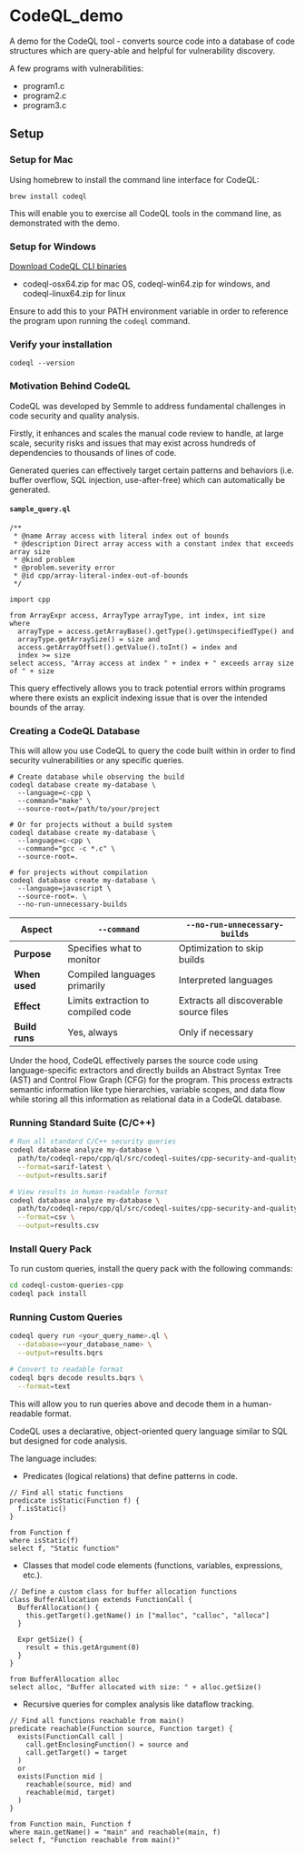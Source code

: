 # CodeQL_demo
A demo for the CodeQL tool - converts source code into a database of code structures which are query-able and helpful for vulnerability discovery.

A few programs with vulnerabilities:
- program1.c
- program2.c
- program3.c

## Setup

### Setup for Mac
Using homebrew to install the command line interface for CodeQL:
```
brew install codeql
```
This will enable you to exercise all CodeQL tools in the command line, as demonstrated with the demo.

### Setup for Windows
[Download CodeQL CLI binaries](https://github.com/github/codeql-cli-binaries/releases)
- codeql-osx64.zip for mac OS, codeql-win64.zip for windows, and codeql-linux64.zip for linux

Ensure to add this to your PATH environment variable in order to reference the program upon running the `codeql` command.

### Verify your installation
```
codeql --version
```

### Motivation Behind CodeQL
CodeQL was developed by Semmle to address fundamental challenges in code security and quality analysis.

Firstly, it enhances and scales the manual code review to handle, at large scale, security risks and issues that may exist across hundreds of dependencies to thousands of lines of code.

Generated queries can effectively target certain patterns and behaviors (i.e. buffer overflow, SQL injection, use-after-free) which can automatically be generated.

#### `sample_query.ql`
```ql
/**
 * @name Array access with literal index out of bounds
 * @description Direct array access with a constant index that exceeds array size
 * @kind problem
 * @problem.severity error
 * @id cpp/array-literal-index-out-of-bounds
 */

import cpp

from ArrayExpr access, ArrayType arrayType, int index, int size
where
  arrayType = access.getArrayBase().getType().getUnspecifiedType() and
  arrayType.getArraySize() = size and
  access.getArrayOffset().getValue().toInt() = index and
  index >= size
select access, "Array access at index " + index + " exceeds array size of " + size
```

This query effectively allows you to track potential errors within programs where there exists an explicit indexing issue that is over the intended bounds of the array.

### Creating a CodeQL Database
This will allow you use CodeQL to query the code built within in order to find security vulnerabilities or any specific queries.
```
# Create database while observing the build
codeql database create my-database \
  --language=c-cpp \
  --command="make" \
  --source-root=/path/to/your/project

# Or for projects without a build system
codeql database create my-database \
  --language=c-cpp \
  --command="gcc -c *.c" \
  --source-root=.

# for projects without compilation
codeql database create my-database \
  --language=javascript \
  --source-root=. \
  --no-run-unnecessary-builds
```

| Aspect | `--command` | `--no-run-unnecessary-builds` |
|--------|-------------|-------------------------------|
| **Purpose** | Specifies what to monitor | Optimization to skip builds |
| **When used** | Compiled languages primarily | Interpreted languages |
| **Effect** | Limits extraction to compiled code | Extracts all discoverable source files |
| **Build runs** | Yes, always | Only if necessary |

Under the hood, CodeQL effectively parses the source code using language-specific extractors
and directly builds an Abstract Syntax Tree (AST) and Control Flow Graph (CFG) for the program. 
This process extracts semantic information like type hierarchies, variable scopes, and data flow while storing all this information as relational data in a CodeQL database.

### Running Standard Suite (C/C++)
```bash
# Run all standard C/C++ security queries
codeql database analyze my-database \
  path/to/codeql-repo/cpp/ql/src/codeql-suites/cpp-security-and-quality.qls \
  --format=sarif-latest \
  --output=results.sarif

# View results in human-readable format
codeql database analyze my-database \
  path/to/codeql-repo/cpp/ql/src/codeql-suites/cpp-security-and-quality.qls \
  --format=csv \
  --output=results.csv
```

### Install Query Pack
To run custom queries, install the query pack with the following commands:
```bash
cd codeql-custom-queries-cpp
codeql pack install
```

### Running Custom Queries
```bash
codeql query run <your_query_name>.ql \
  --database=<your_database_name> \
  --output=results.bqrs

# Convert to readable format
codeql bqrs decode results.bqrs \
  --format=text
```

This will allow you to run queries above and decode them in a human-readable format.

CodeQL uses a declarative, object-oriented query language similar to SQL but designed for code analysis. 

The language includes:
- Predicates (logical relations) that define patterns in code.
```ql
// Find all static functions
predicate isStatic(Function f) {
  f.isStatic()
}

from Function f
where isStatic(f)
select f, "Static function"
```
- Classes that model code elements (functions, variables, expressions, etc.).
```
// Define a custom class for buffer allocation functions
class BufferAllocation extends FunctionCall {
  BufferAllocation() {
    this.getTarget().getName() in ["malloc", "calloc", "alloca"]
  }
  
  Expr getSize() {
    result = this.getArgument(0)
  }
}

from BufferAllocation alloc
select alloc, "Buffer allocated with size: " + alloc.getSize()
```

- Recursive queries for complex analysis like dataflow tracking.
```
// Find all functions reachable from main()
predicate reachable(Function source, Function target) {
  exists(FunctionCall call |
    call.getEnclosingFunction() = source and
    call.getTarget() = target
  )
  or
  exists(Function mid |
    reachable(source, mid) and
    reachable(mid, target)
  )
}

from Function main, Function f
where main.getName() = "main" and reachable(main, f)
select f, "Function reachable from main()"
```
